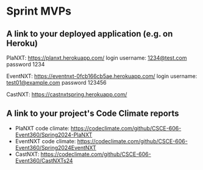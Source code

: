 # Sprint MVPs

## A link to your deployed application (e.g. on Heroku)
PlaNXT: https://planxt.herokuapp.com/ login username: 1234@test.com password 1234

EventNXT: https://eventnxt-0fcb166cb5ae.herokuapp.com/ login username: test01@example.com password 123456

CastNXT: https://castnxtspring.herokuapp.com/ 

## A link to your project's Code Climate reports
- PlaNXT code climate: https://codeclimate.com/github/CSCE-606-Event360/Spring2024-PlaNXT
- EventNXT code climate: https://codeclimate.com/github/CSCE-606-Event360/Spring2024EventNXT
- CastNXT: https://codeclimate.com/github/CSCE-606-Event360/CastNXTs24  



